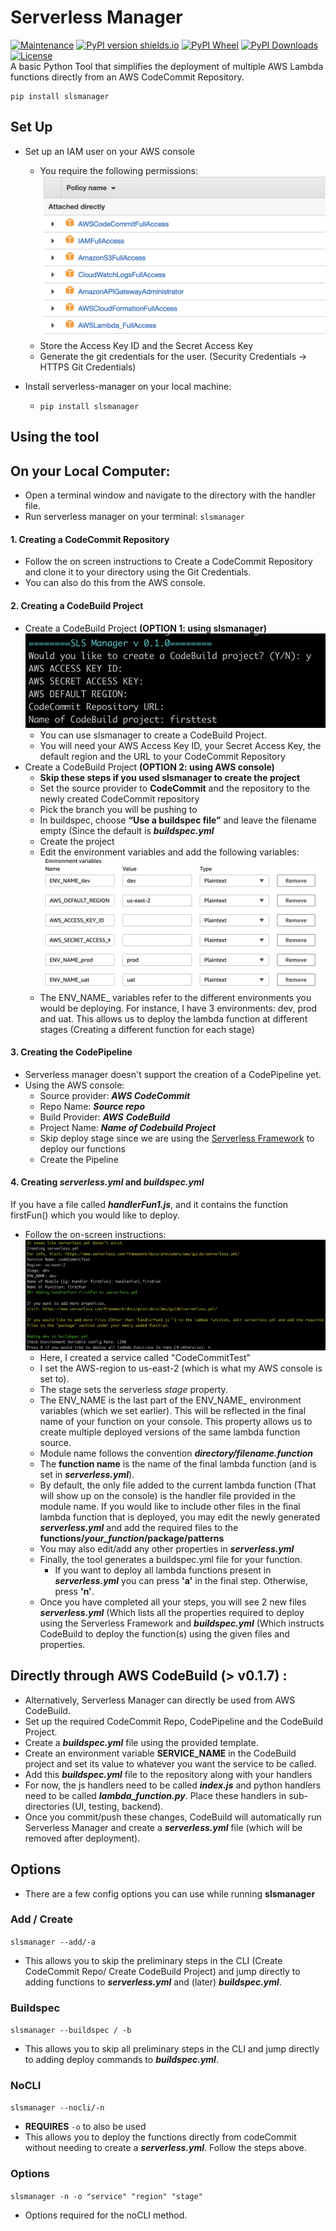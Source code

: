 # Serverless Manager
[![Maintenance](https://img.shields.io/badge/Maintained%3F-yes-green.svg)](https://GitHub.com/AineshSootha/serverlessManager/commits)
[![PyPI version shields.io](https://img.shields.io/pypi/v/slsmanager)](https://pypi.org/project/slsmanager/)
[![PyPI Wheel](https://img.shields.io/pypi/wheel/slsmanager)](https://pypi.org/project/slsmanager/)
[![PyPI Downloads](https://img.shields.io/pypi/dm/slsmanager)](https://pypi.org/project/slsmanager/)
[![License](https://img.shields.io/pypi/l/slsmanager)](https://github.com/AineshSootha/serverlessManager/blob/main/LICENSE)\
A basic Python Tool that simplifies the deployment of multiple AWS Lambda functions directly from an AWS CodeCommit Repository.

    pip install slsmanager

## Set Up

 - Set up an IAM user on your AWS console 
	 - You require the following permissions:
	  ![Permissions for IAM user](/assets/permissions.png)
	 - Store the Access Key ID and the Secret Access Key
	 - Generate the git credentials for the user. (Security Credentials -> HTTPS Git Credentials)

- Install serverless-manager on your local machine:
	- `pip install slsmanager`

## Using the tool

## On your Local Computer:
 - Open a terminal window and navigate to the directory with the handler file. 
 - Run serverless manager on your terminal:
	  `slsmanager`
  
#### 1. Creating a CodeCommit Repository
- Follow the on screen instructions to Create a CodeCommit Repository and clone it to your directory using the Git Credentials.
- You can also do this from the AWS console.

#### 2. Creating a CodeBuild Project
 - Create a CodeBuild Project **(OPTION 1: using slsmanager)**
 ![Steps to create a project](/assets/cbproj.png)
	- You can use slsmanager to create a CodeBuild Project.
	- You will need your AWS Access Key ID, your Secret Access Key, the default region and the URL to your CodeCommit Repository
- Create a CodeBuild Project **(OPTION 2: using AWS console)**
	- **Skip these steps if you used slsmanager to create the project**
	- Set the source provider to **CodeCommit** and the repository to the newly created CodeCommit repository
	- Pick the branch you will be pushing to
	- In buildspec, choose **“Use a buildspec file”** and leave the filename empty (Since the default is  **_buildspec.yml_**
	- Create the project
	- Edit the environment variables and add the following variables:
	 ![Environment Variables](/assets/envVariables.png)
	- The ENV_NAME_ variables refer to the different environments you would be deploying. For instance, I have 3 environments: dev, prod and uat. This allows us to deploy the lambda function at different stages (Creating a different function for each stage)

#### 3. Creating the CodePipeline
- Serverless manager doesn't support the creation of a CodePipeline yet. 
- Using the AWS console:
	- Source provider:  **_AWS CodeCommit_**
	- Repo Name:  **_Source repo_**
	- Build Provider:  **_AWS_**  **_CodeBuild_**
	- Project Name:  **_Name of Codebuild Project_**
	- Skip deploy stage since we are using the [Serverless Framework](https://www.serverless.com/framework/docs/providers/aws/) to deploy our functions
	- Create the Pipeline


#### 4. Creating ***serverless.yml*** and ***buildspec.yml***

 If you have a file called ***handlerFun1.js***, and it contains the function firstFun() which you would like to deploy.
 - Follow the on-screen instructions:
  ![First Steps](/assets/firstSteps.png)
	 - Here, I created a service called "CodeCommitTest" 
	 - I set the AWS-region to us-east-2 (which is what my AWS console is set to). 
	 - The stage sets the serverless *stage* property.
	 - The ENV_NAME is the last part of the ENV_NAME_ environment variables (which we set earlier). This will be reflected in the final name of your function on your console. This property allows us to create multiple  deployed versions of the same lambda function source.
	 - Module name follows the convention ***directory/filename.function***
	 - The **function name** is the name of the final lambda function (and is set in ***serverless.yml***).
	 - By default, the only file added to the current lambda function (That will show up on the console) is the handler file provided in the module name. If you would like to include other files in the final lambda function that is deployed, you may edit the newly generated ***serverless.yml*** and add the required files to the **functions/*your_function*/package/patterns**
	 - You may also edit/add any other properties in ***serverless.yml***
	 - Finally, the tool generates a buildspec.yml file for your function.
		 - If you want to deploy all lambda functions present in ***serverless.yml*** you can press **'a'** in the final step. Otherwise, press **'n'**.
	 - Once you have completed all your steps, you will see 2 new files ***serverless.yml*** (Which lists all the properties required to deploy using the Serverless Framework and ***buildspec.yml*** (Which instructs CodeBuild to deploy the function(s) using the given files and properties.

## Directly through AWS CodeBuild (> v0.1.7) :
 - Alternatively, Serverless Manager can directly be used from AWS CodeBuild. 
 - Set up the required CodeCommit Repo, CodePipeline and the CodeBuild Project.
 - Create a ***buildspec.yml*** file using the provided template.
 - Create an environment variable **SERVICE_NAME** in the CodeBuild project and set its value to whatever you want the service to be called.
 - Add this ***buildspec.yml*** file to the repository along with your handlers 
 - For now, the js handlers need to be called ***index.js*** and python handlers need to be called ***lambda_function.py***. Place these handlers in sub-directories (UI, testing, backend).
 - Once you commit/push these changes, CodeBuild will automatically run Serverless Manager and create a ***serverless.yml*** file (which will be removed after deployment).

 ## Options
- There are a few config options you can use while running **slsmanager**
### Add / Create
   `slsmanager --add/-a` 
   
   - This allows you to skip the preliminary steps in the CLI (Create CodeCommit Repo/ Create CodeBuild Project) and jump directly to adding functions to ***serverless.yml*** and (later) ***buildspec.yml***.

### Buildspec
`slsmanager --buildspec / -b`
	
 - This allows you to skip all preliminary steps in the CLI and jump directly to adding deploy commands to ***buildspec.yml***.

### NoCLI
`slsmanager --nocli/-n`

- **REQUIRES** `-o` to also be used
- This allows you to deploy the functions directly from codeCommit without needing to create a ***serverless.yml***. Follow the steps above.

### Options
`slsmanager -n -o "service" "region" "stage"`

- Options required for the noCLI method.
